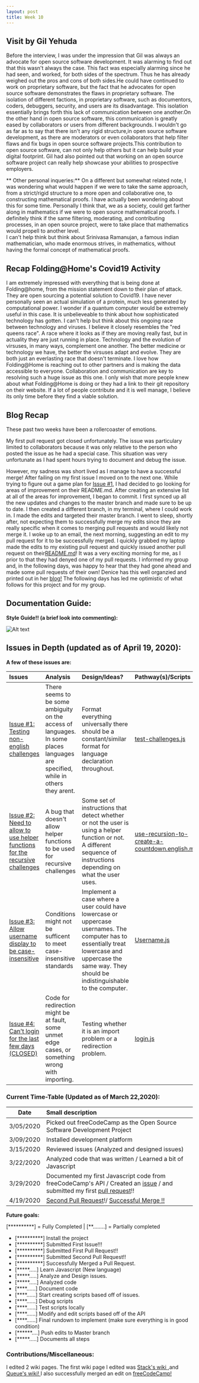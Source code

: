 ```yaml
---
layout: post
title: Week 10
---
```


## Visit by Gil Yehuda

  Before the interview, I was under the impression that Gil was always an advocate for open source software development. It was alarming to find out that this wasn't always the case. This fact was especially alarming since he had seen, and worked, for both sides of the spectrum. Thus he has already weighed out the pros and cons of both sides.He could have continued to work on proprietary software, but the fact that he advocates for open source software demonstrates the flaws in proprietary software. The isolation of different factions, in proprietary software, such as documentors, coders, debuggers, security, and users are its disadvantage. This isolation essentially brings forth this lack of communication between one another.On the other hand in open source software, this communication is greatly eased by collaborators or users from different backgrounds. I wouldn't go as far as to say that there isn't any rigid structure,in open source software development, as there are moderators or even collaborators that help filter flaws and fix bugs in open source software projects.This contribution to open source software, can not only help others but it can help build your digital footprint. Gil had also pointed out that working on an open source software project can really help showcase your abilities to prospective employers.  

** Other personal inqueries:**
On a different but somewhat related note, I was wondering what would happen if we were to take the same approach, from a strict/rigid structure to a more open and collaborative one, to constructing mathematical proofs. I have actually been wondering about this for some time. Personally I think that, we as a society, could get farther along in mathematics if we were to open source mathematical proofs. I definitely think if the same filtering, moderating, and contributing processes, in an open source project, were to take place that mathematics would propell to another level.  
I can't help think but think about Srinivasa Ramanujan, a famous indian mathematician, who made enormous strives, in mathematics, without having the formal concept of mathematical proofs.

## Recap Folding@Home's Covid19 Activity 

  I am extremely impressed with everything that is being done at Folding@home, from the mission statement down to their plan of attack. They are open sourcing a potential solution to Covid19. I have never personally seen an actual simulation of a protein, much less generated by computational power. I wonder if a quantum computer would be extremely useful in this case. It is unbelieveable to think about how sophisticated technology has gotten. I can't help but think about this ongoing race between technology and viruses. I believe it closely resembles the "red queens race". A race where it looks as if they are moving really fast, but in actuality they are just running in place. Technology and the evolution of virsuses, in many ways, complement one another. The better medicine or technology we have, the better the virsuses adapt and evolve. They are both just an everlasting race that doesn't terminate.
I love how Folding@Home is reaching out to other partners and is making the data accessible to everyone. Collaboration and communication are key to resolving such a huge issue as this one. I only wish that more people knew about what Folding@Home is doing or they had a link to their git repository on their website. If a lot of people contribute and it is well manage, I believe its only time before they find a viable solution.  

## Blog Recap

  These past two weeks have been a rollercoaster of emotions.
  
 My first pull request got closed unfortunately. The issue was particulary limited to collaborators because it was only relative to the person who posted the issue as he had a special case. This situation was very unfortunate as I had spent hours trying to document and debug the issue. 

However, my sadness was short lived as I manage to have a successful merge! After failing on my first issue I moved on to the next one. While trying to figure out a game plan for [Issue #1](https://github.com/freeCodeCamp/freeCodeCamp/issues/34641), I had decided to go looking for areas of improvement on their README.md. After creating an extensive list at all of the areas for improvement, I began to commit. I first synced up all the new updates and changes to the master branch and made sure to be up to date. I then created a different branch, in my terminal, where I could work in. I made the edits and targeted their master branch. I went to sleep, shortly after, not expecting them to successfully merge my edits since they are really specific when it comes to merging pull requests and would likely not merge it. I woke up to an email, the next morning, suggesting an edit to my pull request for it to be successfully merged. I quickly grabbed my laptop made the edits to my existing pull request and quickly issued another pull request on their[README.md](https://github.com/freeCodeCamp/freeCodeCamp/pull/38561)! It was a very exciting morning for me, as I prior to that they had denyed one of my pull requests. I informed my group and, in the following days, was happy to hear that they had gone ahead and made some pull requests of their own! Denice has this well organzied and printed out in her [blog!](https://github.com/hunter-college-ossd-spr-2020/deniceysv-weekly/blob/gh-pages/_posts/2020-04-19-week10.md) The following days has led me optimistic of what follows for this project and for my group. 
  
## Documentation Guide:  
**Style Guide!! (a brief look into commenting):**

![Alt text](https://github.com/hunter-college-ossd-spr-2020/MarceloDamian-weekly/blob/gh-pages/images/style.png)


## Issues in Depth (updated as of April 19, 2020):
  
 **A few of these issues are:** 
    
Issues| Analysis | Design/Ideas? |Pathway(s)/Scripts | Documentation 
|:---|:---|:---|:---|:---|
|[Issue #1: Testing non-english challenges](https://github.com/freeCodeCamp/freeCodeCamp/issues/34641) | There seems to be some ambiguity on the access of languages. In some places languages are specified, while in others they arent.|Format everything universally there should be a constant/similar format for language declaration throughout.|[test-challenges.js](https://docs.google.com/document/d/1W4agw8oMxi2prBTu3jzAvG9_177N5Ww_TbobHKeS0w8/edit?usp=sharing) |test-challenges DOC
|[Issue #2: Need to allow to use helper functions for the recursive challenges](https://github.com/freeCodeCamp/freeCodeCamp/issues/37868) | A bug that doesn't allow helper functions to be used for recursive challenges|Some set of instructions that detect whether or not the user is using a helper function or not. A different sequence of instructions depending on what the user uses. |[use-recursion-to-create-a-countdown.english.md](https://docs.google.com/document/d/14O3R5eJ9QVXHUSJUUN9pu1ZiiaqGdCN_W_fjyG81lwE/edit?usp=sharing)|use-recursion DOC
|[Issue #3: Allow username display to be case-insensitive](https://github.com/freeCodeCamp/freeCodeCamp/issues/35525) | Conditions might not be sufficent to meet case-insensitive standards| Implement a case where a user could have lowercase or uppercase usernames. The computer has to essentially treat lowercase and uppercase the same way. They should be indistinguishable to the computer.|[Username.js](https://docs.google.com/document/d/1cATdhx17DMxEOSBq_rRYzIerwy97G05tFedbsS9g_l8/edit?usp=sharing) |Username.js DOC
|[Issue #4: Can't login for the last few days (CLOSED)](https://github.com/freeCodeCamp/freeCodeCamp/issues/37457)|Code for redirection might be at fault, some unmet edge cases, or something wrong with importing. | Testing whether it is an import  problem or a redirection problem.| [login.js](https://docs.google.com/document/d/1A5IZmCnEVrGd2PX6qWgL2Ojxrm6OVnexnEa3FMyHR7o/edit?usp=sharing)| [ FIRST DOC: Login.js](https://docs.google.com/document/d/1XKSdbVsSYx3Fs9yNN044zCTVxXg6f7X2vn8I5cVQpWc/edit?usp=sharing)


### Current Time-Table (Updated as of March 22,2020):

 Date| Small description 
|---|:---|
| 3/05/2020 | Picked out freeCodeCamp as the Open Source Software Development Project |
| 3/09/2020 | Installed development platform | 
| 3/15/2020 | Reviewed issues (Analyzed and designed issues)|
| 3/22/2020 | Analyzed code that was written / Learned a bit of Javascript|
| 3/29/2020 | Documented my first Javascript code from freeCodeCamp's API / Created an [issue](https://docs.google.com/document/d/1UbjIgCASSthzxmysu9m4hR-Q59JcBA1MaRfndurNQv0/edit?usp=sharing) / and submitted my first [pull request](https://docs.google.com/document/d/1RNTcNcZDpiveoULB8ejGS8dBnGZYrhF4xpmlaAJ4Nv4/edit?usp=sharing)!!
| 4/19/2020 | [Second Pull Request](https://docs.google.com/document/d/1DMkuIDMBpZO59hH-Ay2qaW1_edywuCTSvxp6zECzHHw/edit?usp=sharing)!/ [Successful Merge !!](https://github.com/freeCodeCamp/freeCodeCamp/pull/38561)

   
**Future goals:**

[**********] = Fully Completed           |           [**........] = Partially completed

- [**********] Install the project 
- [**********] Submitted First Issue!!!
- [**********] Submitted First Pull Request!!
- [**********] Submitted Second Pull Request!!
- [**********] Successfully Merged a Pull Request.
- [*****.....] Learn Javascript (New language)
- [*****.....] Analyze and Design issues.
- [*****.....] Analyzed code
- [****......] Document code
- [****......] Start creating scripts based off of issues.
- [****......] Debug scripts 
- [****......] Test scripts locally
- [****......] Modify and edit scripts based off of the API
- [****......] Final rundown to implement (make sure everything is in good condition)
- [******....] Push edits to Master branch 
- [*****.....] Documents all steps 

### Contributions/Miscellaneous:
I edited 2 wiki pages. The first wiki page I edited was [Stack's wiki ](https://en.wikipedia.org/w/index.php?title=Stack_(abstract_data_type)&oldid=952025793),and [Queue's wiki! ](https://en.wikipedia.org/w/index.php?title=Queue_(abstract_data_type)&oldid=952026304) I also successfully merged an edit on [freeCodeCamp!](https://github.com/freeCodeCamp/freeCodeCamp/pull/38561)





